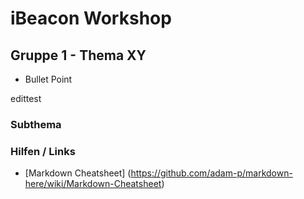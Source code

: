 # iBeacon Workshop

## Gruppe 1 - Thema XY

* Bullet Point

edittest

### Subthema

### Hilfen / Links

* [Markdown Cheatsheet] (https://github.com/adam-p/markdown-here/wiki/Markdown-Cheatsheet)


